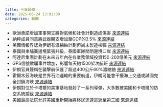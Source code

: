 ```yaml
---
title: 今日頭條
date: 2025-06-24 13:01:00
categories: 新聞            
---
```

- 歐洲承諾增加軍事開支將對氣候和社會計劃造成傷害 [來源連結](https://www.theguardian.com/world/2025/jun/24/europes-pledge-to-spend-more-on-military-will-hurt-climate-and-social-programmes)
- 納粹成員同意將武器開支增加至GDP的3.5% [來源連結](https://www.theguardian.com/world/live/2025/jun/24/nato-donald-trump-volodymyr-zelenskyy-middle-east-defence-spending-latest-live-news)
- 美國情報界認為伊朗有濃縮鈾計劃但尚未製造核彈 [來源連結](https://www.theguardian.com/us-news/2025/jun/23/trump-israel-iran-nuclear-facilities-cia)
- 泰國與柬埔寨邊境緊張升級，泰國軍隊關閉邊境口岸 [來源連結](https://www.theguardian.com/world/2025/jun/24/thailand-army-closes-cambodia-border-crossings-as-territorial-tensions-escalate-paetongtarn-shinawatra-hun-sen)
- 阿達尼集團計劃在未來五年內在各業務領域投資150-200億美元 [來源連結](https://www.thehindu.com/business/Industry/adani-group-to-invest-15-20-bn-across-businesses-over-next-5-years-says-gautam-adani/article69731008.ece)
- GPS信號欺騙事件增加，影響每天約1500架次航班 [來源連結](https://www.theguardian.com/world/2025/jun/24/flying-in-the-new-age-of-conflict-the-hotspots-diverting-flights-and-leaving-pilots-blind)
- 伊朗官員聲稱在襲擊前保護了超過400公斤60%濃縮鈾 [來源連結](https://asiatimes.com/2025/06/will-a-fragile-iran-israel-ceasefire-hold/)
- 霍爾木茲海峽是世界石油運輸的重要航道，伊朗可能會干擾海上交通或試圖完全封鎖海峽 [來源連結](https://asiatimes.com/2025/06/if-and-when-iran-closes-the-strait-of-hormuz/)
- 伊朗對位於卡塔爾的美軍基地發射了一系列導彈，大多數被美國和卡塔爾的防空系統攔截 [來源連結](https://asiatimes.com/2025/06/many-upshots-of-irans-strike-on-us-forces-in-qatar/)
- 美國最高法院允許美國重新開始將移民迅速遣返至第三國 [來源連結](https://www.thehindu.com/news/morning-digest-june-24-2025/article69730095.ece)



